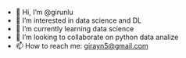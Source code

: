 - 👋 Hi, I’m @girunlu
- 👀 I’m interested in data science and DL
- 🌱 I’m currently learning data science
- 💞️ I’m looking to collaborate on python data analize
- 📫 How to reach me: girayn5@gmail.com

<!---
girunlu/girunlu is a ✨ special ✨ repository because its `README.md` (this file) appears on your GitHub profile.
You can click the Preview link to take a look at your changes.
--->
